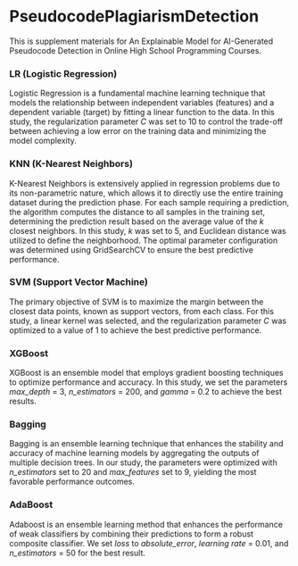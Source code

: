 # PseudocodePlagiarismDetection

This is supplement materials for An Explainable Model for AI-Generated Pseudocode Detection in
Online High School Programming Courses.


### LR (Logistic Regression)
Logistic Regression is a fundamental machine learning technique that models the relationship between independent variables (features) and a dependent variable (target) by fitting a linear function to the data. In this study, the regularization parameter *C* was set to 10 to control the trade-off between achieving a low error on the training data and minimizing the model complexity.

### KNN (K-Nearest Neighbors)
K-Nearest Neighbors is extensively applied in regression problems due to its non-parametric nature, which allows it to directly use the entire training dataset during the prediction phase. For each sample requiring a prediction, the algorithm computes the distance to all samples in the training set, determining the prediction result based on the average value of the *k* closest neighbors. In this study, *k* was set to 5, and Euclidean distance was utilized to define the neighborhood. The optimal parameter configuration was determined using GridSearchCV to ensure the best predictive performance.

### SVM (Support Vector Machine)
The primary objective of SVM is to maximize the margin between the closest data points, known as support vectors, from each class. For this study, a linear kernel was selected, and the regularization parameter *C* was optimized to a value of 1 to achieve the best predictive performance.

### XGBoost
XGBoost is an ensemble model that employs gradient boosting techniques to optimize performance and accuracy. In this study, we set the parameters *max_depth* = 3, *n_estimators* = 200, and *gamma* = 0.2 to achieve the best results.

### Bagging
Bagging is an ensemble learning technique that enhances the stability and accuracy of machine learning models by aggregating the outputs of multiple decision trees. In our study, the parameters were optimized with *n_estimators* set to 20 and *max_features* set to 9, yielding the most favorable performance outcomes.

### AdaBoost
Adaboost is an ensemble learning method that enhances the performance of weak classifiers by combining their predictions to form a robust composite classifier. We set *loss* to *absolute_error*, *learning rate* = 0.01, and *n_estimators* = 50 for the best result.

